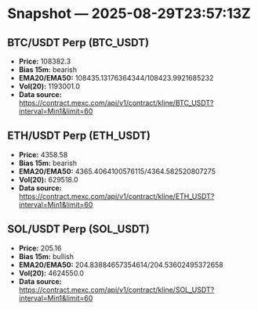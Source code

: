 # Snapshot — 2025-08-29T23:57:13Z

## BTC/USDT Perp (BTC_USDT)
- **Price:** 108382.3
- **Bias 15m:** bearish
- **EMA20/EMA50:** 108435.13176364344/108423.9921685232
- **Vol(20):** 1193001.0
- **Data source:** https://contract.mexc.com/api/v1/contract/kline/BTC_USDT?interval=Min1&limit=60

## ETH/USDT Perp (ETH_USDT)
- **Price:** 4358.58
- **Bias 15m:** bearish
- **EMA20/EMA50:** 4365.4064100576115/4364.582520807275
- **Vol(20):** 629518.0
- **Data source:** https://contract.mexc.com/api/v1/contract/kline/ETH_USDT?interval=Min1&limit=60

## SOL/USDT Perp (SOL_USDT)
- **Price:** 205.16
- **Bias 15m:** bullish
- **EMA20/EMA50:** 204.83884657354614/204.53602495372658
- **Vol(20):** 4624550.0
- **Data source:** https://contract.mexc.com/api/v1/contract/kline/SOL_USDT?interval=Min1&limit=60
